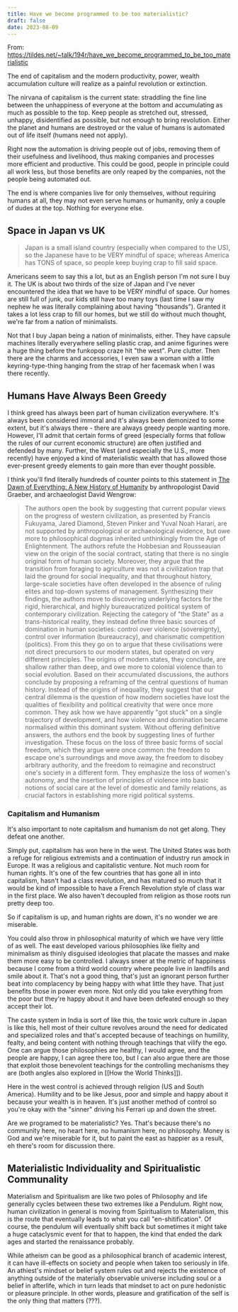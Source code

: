 ```yaml
---
title: Have we become programmed to be too materialistic?
draft: false
date: 2023-08-09
---
```


From: https://tildes.net/~talk/194r/have_we_become_programmed_to_be_too_materialistic

The end of capitalism and the modern productivity, power, wealth accumulation culture will realize as a painful revolution or extinction.

The nirvana of capitalism is the current state: straddling the fine line between the unhappiness of everyone at the bottom and accumulating as much as possible to the top. Keep people as stretched out, stressed, unhappy, disidentified as possible, but not enough to bring revolution.
Either the planet and humans are destroyed or the value of humans is automated out of life itself (humans need not apply).

Right now the automation is driving people out of jobs, removing them of their usefulness and livelihood, thus making companies and processes more efficient and productive. This could be good, people in principle could all work less, but those benefits are only reaped by the companies, not the people being automated out.

The end is where companies live for only themselves, without requiring humans at all, they may not even serve humans or humanity, only a couple of dudes at the top. Nothing for everyone else.

## Space in Japan vs UK

> Japan is a small island country (especially when compared to the US), so the Japanese have to be VERY mindful of space; whereas America has TONS of space, so people keep buying crap to fill said space.

Americans seem to say this a lot, but as an English person I'm not sure I buy it. The UK is about two thirds of the size of Japan and I've never encountered the idea that we have to be VERY mindful of space. Our homes are still full of junk, our kids still have too many toys (last time I saw my nephew he was literally complaining about having "thousands"). Granted it takes a lot less crap to fill our homes, but we still do without much thought, we're far from a nation of minimalists.

Not that I buy Japan being a nation of minimalists, either. They have capsule machines literally everywhere selling plastic crap, and anime figurines were a huge thing before the funkopop craze hit "the west". Pure clutter. Then there are the charms and accessories, I even saw a woman with a little keyring-type-thing hanging from the strap of her facemask when I was there recently.

## Humans Have Always Been Greedy

I think greed has always been part of human civilization everywhere. It's always been considered immoral and it's always been demonized to some extent, but it's always there - there are always greedy people wanting more. However, I'll admit that certain forms of greed (especially forms that follow the rules of our current economic structure) are often justified and defended by many. Further, the West (and especially the U.S., more recently) have enjoyed a kind of materialistic wealth that has allowed those ever-present greedy elements to gain more than ever thought possible.

I think you'll find literally hundreds of counter points to this statement in [The Dawn of Everything: A New History of Humanity](https://en.m.wikipedia.org/wiki/The_Dawn_of_Everything) by anthropologist David Graeber, and archaeologist David Wengrow: 

> The authors open the book by suggesting that current popular views on the progress of western civilization, as presented by Francis Fukuyama, Jared Diamond, Steven Pinker and Yuval Noah Harari, are not supported by anthropological or archaeological evidence, but owe more to philosophical dogmas inherited unthinkingly from the Age of Enlightenment. The authors refute the Hobbesian and Rousseauian view on the origin of the social contract, stating that there is no single original form of human society. Moreover, they argue that the transition from foraging to agriculture was not a civilization trap that laid the ground for social inequality, and that throughout history, large-scale societies have often developed in the absence of ruling elites and top-down systems of management.
> Synthesizing their findings, the authors move to discovering underlying factors for the rigid, hierarchical, and highly bureaucratized political system of contemporary civilization. Rejecting the category of "the State" as a trans-historical reality, they instead define three basic sources of domination in human societies: control over violence (sovereignty), control over information (bureaucracy), and charismatic competition (politics). From this they go on to argue that these civilisations were not direct precursors to our modern states, but operated on very different principles. The origins of modern states, they conclude, are shallow rather than deep, and owe more to colonial violence than to social evolution.
> Based on their accumulated discussions, the authors conclude by proposing a reframing of the central questions of human history. Instead of the origins of inequality, they suggest that our central dilemma is the question of how modern societies have lost the qualities of flexibility and political creativity that were once more common. They ask how we have apparently "got stuck" on a single trajectory of development, and how violence and domination became normalised within this dominant system. Without offering definitive answers, the authors end the book by suggesting lines of further investigation. These focus on the loss of three basic forms of social freedom, which they argue were once common: the freedom to escape one's surroundings and move away, the freedom to disobey arbitrary authority, and the freedom to reimagine and reconstruct one's society in a different form. They emphasize the loss of women's autonomy, and the insertion of principles of violence into basic notions of social care at the level of domestic and family relations, as crucial factors in establishing more rigid political systems.

### Capitalism and Humanism

It's also important to note capitalism and humanism do not get along. They defeat one another.

Simply put, capitalism has won here in the west. The United States was both a refuge for religious extremists and a continuation of industry run amock in Europe. It was a religious and capitalistic venture. Not much room for human rights. It's one of the few countries that has gone all in into capitalism, hasn't had a class revolution, and has matured so much that it would be kind of impossible to have a French Revolution style of class war in the first place. We also haven't decoupled from religion as those roots run pretty deep too.

So if capitalism is up, and human rights are down, it's no wonder we are miserable.

You could also throw in philosophical maturity of which we have very little of as well. The east developed various philosophies like fielty and minimalism as thinly disguised ideologies that placate the masses and make them more easy to be controlled. I always sneer at the metric of happiness because I come from a third world country where people live in landfills and smile about it. That's not a good thing, that's just an ignorant person further beat into complacency by being happy with what little they have. That just benefits those in power even more. Not only did you take everything from the poor but they're happy about it and have been defeated enough so they accept their lot.

The caste system in India is sort of like this, the toxic work culture in Japan is like this, hell most of their culture revolves around the need for dedicated and specialized roles and that's accepted because of teachings on humility, fealty, and being content with nothing through teachings that vilify the ego. One can argue those philosophies are healthy, I would agree, and the people are happy, I can agree there too, but I can also argue there are those that exploit those benevolent teachings for the controlling mechanisms they are (both angles also explored in [[How the World Thinks]]).

Here in the west control is achieved through religion (US and South America). Humility and to be like Jesus, poor and simple and happy about it because your wealth is in heaven. It's just another method of control so you're okay with the "sinner" driving his Ferrari up and down the street.

Are we programed to be materialistic? Yes. That's because there's no community here, no heart here, no humanism here, no philosophy. Money is God and we're miserable for it, but to paint the east as happier as a result, eh there's room for discussion there.

## Materialistic Individuality and Spiritualistic Communality

Materialism and Spiritualism are like two poles of Philosophy and life generally cycles between these two extremes like a Pendulum. Right now, human civilization in general is moving from Spiritualism to Materialism, this is the route that eventually leads to what you call "en-shitification". Of course, the pendulum will eventually shift back but sometimes it might take a huge cataclysmic event for that to happen, the kind that ended the dark ages and started the renaissance probably.

While atheism can be good as a philosophical branch of academic interest, it can have ill-effects on society and people when taken too seriously in life. An athiest's mindset or belief system rules out and rejects the existence of anything outside of the materially observable universe including soul or a belief in afterlife, which in turn leads that mindset to act on pure hedonistic or pleasure principle. In other words, pleasure and gratification of the self is the only thing that matters (???).
